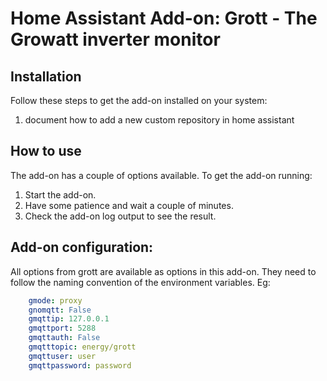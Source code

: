 # Home Assistant Add-on: Grott - The Growatt inverter monitor

## Installation

Follow these steps to get the add-on installed on your system:

1. document how to add a new custom repository in home assistant

## How to use

The add-on has a couple of options available. To get the add-on running:

1. Start the add-on.
2. Have some patience and wait a couple of minutes.
3. Check the add-on log output to see the result.

## Add-on configuration:
All options from grott are available as options in this add-on. They need to follow the naming convention of the environment variables. Eg:  
```yaml
	gmode: proxy
	gnomqtt: False
	gmqttip: 127.0.0.1
	gmqttport: 5288
	gmqttauth: False
	gmqtttopic: energy/grott
	gmqttuser: user
	gmqttpassword: password
```
